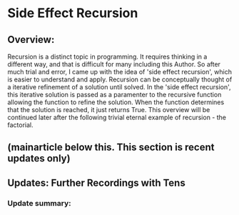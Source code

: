 # Side Effect Recursion
## Overview: 
Recursion is a distinct topic in programming. It requires thinking in a different way, and that is difficult for many including this Author. So after much trial and error, I came up with the idea of 'side effect recursion', which is easier to understand and apply. Recursion can be conceptually thought of a iterative refinement of a solution until solved.  In the 'side effect recursion', this iterative solution is passed as a paramenter to the recursive function allowing the function to refine the solution. When the function determines that the solution is reached, it just returns True. This overview will be continued later after the following trivial eternal example of recursion - the factorial.



## (mainarticle below this. This section is recent updates only)
## Updates: Further Recordings with Tens
### Update summary: